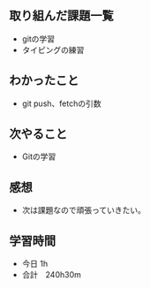 ## 取り組んだ課題一覧
- gitの学習
- タイピングの練習
## わかったこと
- git push、fetchの引数
## 次やること
-  Gitの学習
## 感想
- 次は課題なので頑張っていきたい。
## 学習時間
- 今日 1h
- 合計　240h30m
